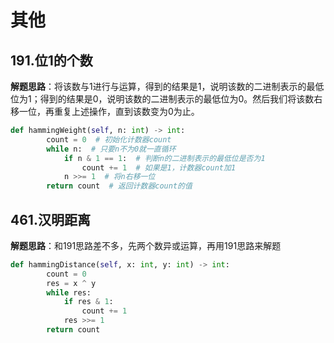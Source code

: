 # 其他
## 191.位1的个数
**解题思路**：将该数与1进行与运算，得到的结果是1，说明该数的二进制表示的最低位为1；得到的结果是0，说明该数的二进制表示的最低位为0。然后我们将该数右移一位，再重复上述操作，直到该数变为0为止。
```Python
def hammingWeight(self, n: int) -> int:
        count = 0  # 初始化计数器count
        while n:  # 只要n不为0就一直循环
            if n & 1 == 1:  # 判断n的二进制表示的最低位是否为1
                count += 1  # 如果是1，计数器count加1
            n >>= 1  # 将n右移一位
        return count  # 返回计数器count的值
```

## 461.汉明距离
**解题思路**：和191思路差不多，先两个数异或运算，再用191思路来解题
```Python
def hammingDistance(self, x: int, y: int) -> int:
        count = 0
        res = x ^ y
        while res:
            if res & 1:
                count += 1
            res >>= 1
        return count
```
